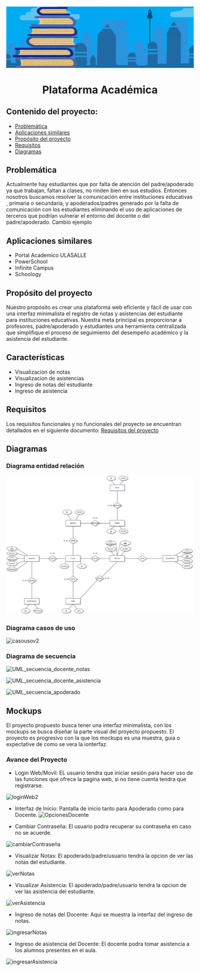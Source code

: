 ![Logo-PA](Logo-PA.JPG)
<h1 align="center">Plataforma Académica</h1>

## Contenido del proyecto:

- [Problemática](#Problemática)
- [Aplicaciones similares](#Aplicaciones-similares)
- [Propósito del proyecto](#Propósito-del-proyecto)
- [Requisitos](#Requisitos)
- [Diagramas](#Diagramas)

## Problemática

Actualmente hay estudiantes que por falta de atención del padre/apoderado ya que trabajan, faltan a clases, no rinden bien en sus estudios. Entonces nosotros buscamos resolver la comunicación entre instituciones educativas , primaria o secundaria, y apoderados/padres generado por la falta de comunicación con los estudiantes  eliminando el uso de aplicaciones de terceros que podrían vulnerar el entorno del docente o del padre/apoderado. Cambio ejemplo

## Aplicaciones similares

- Portal Academico ULASALLE
- PowerSchool
- Infinite Campus
- Schoology

## Propósito del proyecto

Nuestro propósito es crear una plataforma web eficiente y fácil de usar con una interfaz minimalista el registro de notas y asistencias del estudiante para instituciones educativas. Nuestra meta principal es proporcionar a profesores, padre/apoderado y estudiantes una herramienta centralizada que simplifique el proceso de seguimiento del desempeño académico y la asistencia del estudiante. 

## Características

- Visualizacion de notas
- Visualizacion de asistencias
- Ingreso de notas del estudiante
- Ingreso de asistencia

## Requisitos

Los requisitos funcionales y no funcionales del proyecto se encuentran detallados en el siguiente documento: [Requisitos del proyecto](https://drive.google.com/file/d/1j5xsyA21bkWk6gz__MowmHE6-j_Wsw8z/view?usp=sharing)

## Diagramas

### Diagrama entidad relación

![DER](Imágenes/DER.jpg)

### Diagrama casos de uso

![casousov2](https://github.com/eluqm/CsoftwareGrupo03/assets/103951817/97f531ed-390d-4cc9-8645-57c55cc9d610)

### Diagrama de secuencia

![UML_secuencia_docente_notas](https://github.com/eluqm/CsoftwareGrupo03/blob/main/Im%C3%A1genes/Secuencia%20UML%20docente.jpg "Diagrama de secuencia de ingreso de notas" )

![UML_secuencia_docente_asistencia](https://github.com/eluqm/CsoftwareGrupo03/blob/main/Im%C3%A1genes/secuencia%20UML%20docente-asistencia%20.jpg)

![UML_secuencia_apoderado](https://github.com/eluqm/CsoftwareGrupo03/blob/main/Im%C3%A1genes/secuencia%20UML%20apoderado.jpg)

## Mockups

El proyecto propuesto busca tener una interfaz minimalista, con los mockups se busca diseñar la parte visual del proyecto propuesto. El proyecto es progresivo con la que los mockups es una muestra, guia o expectative de como se vera la ionterfaz.

### Avance del Proyecto

- Login Web/Movil: EL usuario tendra que iniciar sesión para hacer uso de las funciones que ofrece la pagina web, si no tiene cuenta tendra que registrarse.

![loginWeb2](https://github.com/eluqm/CsoftwareGrupo03/assets/103951817/0559c35c-842e-435a-a738-10ebb8dcd951)

- Interfaz de Inicio: Pantalla de inicio tanto para Apoderado como para Docente.
![OpcionesDocente](https://github.com/eluqm/CsoftwareGrupo03/assets/103951817/981c17c0-3374-4b85-8596-c64fc1aa0e9d)

- Cambiar Contraseña: El usuario podra recuperar su contraseña en caso no se acuerde.

![cambiarContraseña](https://github.com/eluqm/CsoftwareGrupo03/assets/103951817/d039b47e-fef4-41dc-b3fb-b24cb75bc5c5)


- Visualizar Notas: El apoderado/padre/usuario tendra la opcion de ver las notas del estudiante.

![verNotas](https://github.com/eluqm/CsoftwareGrupo03/assets/103951817/5882585c-87d0-4414-b589-348187b04d6f)


- Visualizar Asistencia:  El apoderado/padre/usuario tendra la opcion de ver las asistencia del estudiante.

![verAsistencia](https://github.com/eluqm/CsoftwareGrupo03/assets/103951817/370a25fd-3b88-4b5c-a56c-78a5c7d243f5)


- Ingreso de notas del Docente: Aqui se muestra la interfaz del ingreso de notas.

![ingresarNotas](https://github.com/eluqm/CsoftwareGrupo03/assets/103951817/99361828-c6ea-42ce-8767-93bc7cf22bb2)


- Ingreso de asistencia del Docente: El docente podra tomar asistencia a los alumnos presentes en el aula.

![ingresarAsistencia](https://github.com/eluqm/CsoftwareGrupo03/assets/103951817/615b5c00-2d93-4e1c-8942-ccb04d20c41f)






